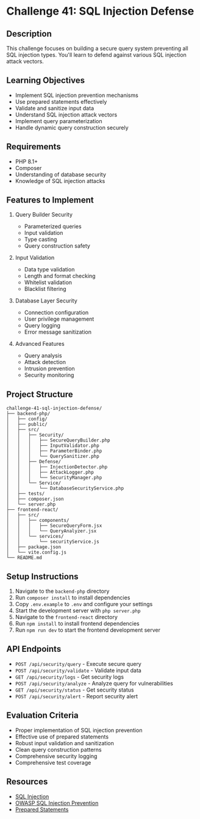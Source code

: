 # Challenge 41: SQL Injection Defense

## Description
This challenge focuses on building a secure query system preventing all SQL injection types. You'll learn to defend against various SQL injection attack vectors.

## Learning Objectives
- Implement SQL injection prevention mechanisms
- Use prepared statements effectively
- Validate and sanitize input data
- Understand SQL injection attack vectors
- Implement query parameterization
- Handle dynamic query construction securely

## Requirements
- PHP 8.1+
- Composer
- Understanding of database security
- Knowledge of SQL injection attacks

## Features to Implement
1. Query Builder Security
   - Parameterized queries
   - Input validation
   - Type casting
   - Query construction safety

2. Input Validation
   - Data type validation
   - Length and format checking
   - Whitelist validation
   - Blacklist filtering

3. Database Layer Security
   - Connection configuration
   - User privilege management
   - Query logging
   - Error message sanitization

4. Advanced Features
   - Query analysis
   - Attack detection
   - Intrusion prevention
   - Security monitoring

## Project Structure
```
challenge-41-sql-injection-defense/
├── backend-php/
│   ├── config/
│   ├── public/
│   ├── src/
│   │   ├── Security/
│   │   │   ├── SecureQueryBuilder.php
│   │   │   ├── InputValidator.php
│   │   │   ├── ParameterBinder.php
│   │   │   └── QuerySanitizer.php
│   │   ├── Defense/
│   │   │   ├── InjectionDetector.php
│   │   │   ├── AttackLogger.php
│   │   │   └── SecurityManager.php
│   │   └── Service/
│   │       └── DatabaseSecurityService.php
│   ├── tests/
│   ├── composer.json
│   └── server.php
├── frontend-react/
│   ├── src/
│   │   ├── components/
│   │   │   ├── SecureQueryForm.jsx
│   │   │   └── QueryAnalyzer.jsx
│   │   └── services/
│   │       └── securityService.js
│   ├── package.json
│   └── vite.config.js
└── README.md
```

## Setup Instructions
1. Navigate to the `backend-php` directory
2. Run `composer install` to install dependencies
3. Copy `.env.example` to `.env` and configure your settings
4. Start the development server with `php server.php`
5. Navigate to the `frontend-react` directory
6. Run `npm install` to install frontend dependencies
7. Run `npm run dev` to start the frontend development server

## API Endpoints
- `POST /api/security/query` - Execute secure query
- `POST /api/security/validate` - Validate input data
- `GET /api/security/logs` - Get security logs
- `POST /api/security/analyze` - Analyze query for vulnerabilities
- `GET /api/security/status` - Get security status
- `POST /api/security/alert` - Report security alert

## Evaluation Criteria
- Proper implementation of SQL injection prevention
- Effective use of prepared statements
- Robust input validation and sanitization
- Clean query construction patterns
- Comprehensive security logging
- Comprehensive test coverage

## Resources
- [SQL Injection](https://en.wikipedia.org/wiki/SQL_injection)
- [OWASP SQL Injection Prevention](https://cheatsheetseries.owasp.org/cheatsheets/SQL_Injection_Prevention_Cheat_Sheet.html)
- [Prepared Statements](https://www.php.net/manual/en/pdo.prepared-statements.php)